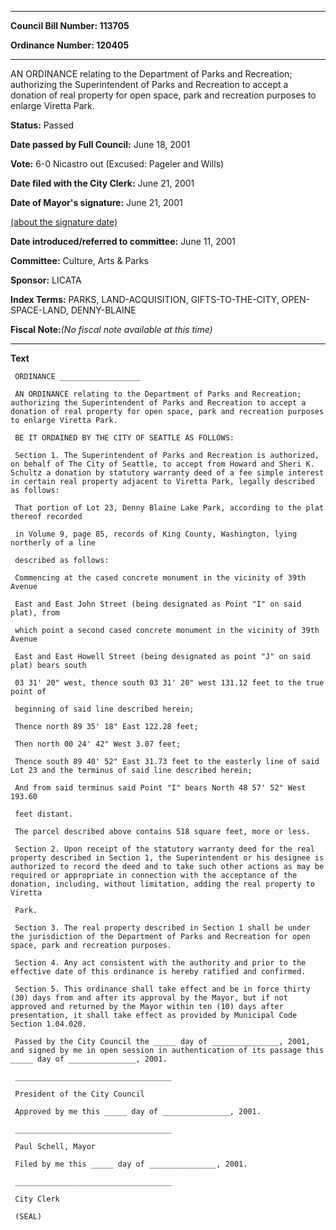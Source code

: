 

********

**Council Bill Number: 113705**
   
**Ordinance Number: 120405**
********

 AN ORDINANCE relating to the Department of Parks and Recreation; authorizing the Superintendent of Parks and Recreation to accept a donation of real property for open space, park and recreation purposes to enlarge Viretta Park.

**Status:** Passed
   
**Date passed by Full Council:** June 18, 2001
   
**Vote:** 6-0 Nicastro out (Excused: Pageler and Wills)
   
**Date filed with the City Clerk:** June 21, 2001
   
**Date of Mayor's signature:** June 21, 2001
   
[(about the signature date)](/~public/approvaldate.htm)
   
   
   
**Date introduced/referred to committee:** June 11, 2001
   
**Committee:** Culture, Arts & Parks
   
**Sponsor:** LICATA
   
   
**Index Terms:** PARKS, LAND-ACQUISITION, GIFTS-TO-THE-CITY, OPEN-SPACE-LAND, DENNY-BLAINE

**Fiscal Note:**_(No fiscal note available at this time)_

********

**Text**
   
```
 ORDINANCE __________________

 AN ORDINANCE relating to the Department of Parks and Recreation; authorizing the Superintendent of Parks and Recreation to accept a donation of real property for open space, park and recreation purposes to enlarge Viretta Park.

 BE IT ORDAINED BY THE CITY OF SEATTLE AS FOLLOWS:

 Section 1. The Superintendent of Parks and Recreation is authorized, on behalf of The City of Seattle, to accept from Howard and Sheri K. Schultz a donation by statutory warranty deed of a fee simple interest in certain real property adjacent to Viretta Park, legally described as follows:

 That portion of Lot 23, Denny Blaine Lake Park, according to the plat thereof recorded

 in Volume 9, page 85, records of King County, Washington, lying northerly of a line

 described as follows:

 Commencing at the cased concrete monument in the vicinity of 39th Avenue

 East and East John Street (being designated as Point "I" on said plat), from

 which point a second cased concrete monument in the vicinity of 39th Avenue

 East and East Howell Street (being designated as point "J" on said plat) bears south

 03 31' 20" west, thence south 03 31' 20" west 131.12 feet to the true point of

 beginning of said line described herein;

 Thence north 89 35' 18" East 122.28 feet;

 Then north 00 24' 42" West 3.07 feet;

 Thence south 89 40' 52" East 31.73 feet to the easterly line of said Lot 23 and the terminus of said line described herein;

 And from said terminus said Point "I" bears North 48 57' 52" West 193.60

 feet distant.

 The parcel described above contains 518 square feet, more or less.

 Section 2. Upon receipt of the statutory warranty deed for the real property described in Section 1, the Superintendent or his designee is authorized to record the deed and to take such other actions as may be required or appropriate in connection with the acceptance of the donation, including, without limitation, adding the real property to Viretta

 Park.

 Section 3. The real property described in Section 1 shall be under the jurisdiction of the Department of Parks and Recreation for open space, park and recreation purposes.

 Section 4. Any act consistent with the authority and prior to the effective date of this ordinance is hereby ratified and confirmed.

 Section 5. This ordinance shall take effect and be in force thirty (30) days from and after its approval by the Mayor, but if not approved and returned by the Mayor within ten (10) days after presentation, it shall take effect as provided by Municipal Code Section 1.04.020.

 Passed by the City Council the _____ day of _______________, 2001, and signed by me in open session in authentication of its passage this _____ day of _______________, 2001.

 ___________________________________

 President of the City Council

 Approved by me this _____ day of _______________, 2001.

 ___________________________________

 Paul Schell, Mayor

 Filed by me this _____ day of _______________, 2001.

 ___________________________________

 City Clerk

 (SEAL)

```

